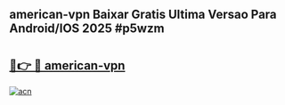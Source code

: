 ## american-vpn Baixar Gratis Ultima Versao Para Android/IOS 2025 #p5wzm

# <h2><a href="https://ainizakaria.my?title=american-vpn&ref=20M">🔗👉 🔴 american-vpn</a></h2>

[![acn](https://github.com/user-attachments/assets/0f9c940e-d8b0-45ae-aac7-cd30a18b3e1c)](https://ainizakaria.my?title=american-vpn&ref=20M)

